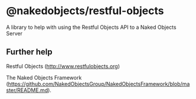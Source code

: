 # @nakedobjects/restful-objects

A library to help with using the Restful Objects API to a Naked Objects Server

## Further help

Restful Objects
(http://www.restfulobjects.org)

The Naked Objects Framework
(https://github.com/NakedObjectsGroup/NakedObjectsFramework/blob/master/README.md).
